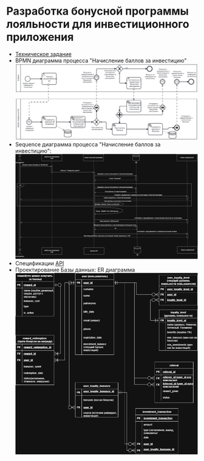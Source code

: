 # Разработка бонусной программы лояльности для инвестиционного приложения
* [Техническое задание](https://github.com/404-veronika/testsystemanalitic/blob/main/Invest%20Capital%20Bonus.pdf)
* BPMN диаграмма процесса "Начисление баллов за инвестицию" ![BPMN.png](https://github.com/404-veronika/testsystemanalitic/blob/main/Images/BPMN.png)
* Sequence диаграмма процесса "Начисление баллов за инвестицию":![sequence.drawio.png](Images/sequence.drawio.png) 
* Спецификации [API](https://github.com/404-veronika/testsystemanalitic/tree/main/API)
* Проектирование Базы данных: ER диаграмма ![ER.drawio.png](Images/ER.drawio.png)
